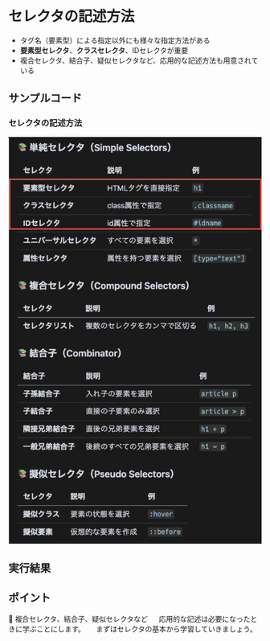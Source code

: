# セレクタの記述方法

+ タグ名（要素型）による指定以外にも様々な指定方法がある
+ **要素型セレクタ**、**クラスセレクタ**、IDセレクタが重要
+ 複合セレクタ、結合子、疑似セレクタなど、応用的な記述方法も用意されている

## サンプルコード

### セレクタの記述方法

![](https://raw.githubusercontent.com/murayama333/md2slide/refs/heads/main/md/css/part2/img/02.png)

## 実行結果

## ポイント

💬 複合セレクタ、結合子、疑似セレクタなど
　 応用的な記述は必要になったときに学ぶことにします。
　 まずはセレクタの基本から学習していきましょう。
